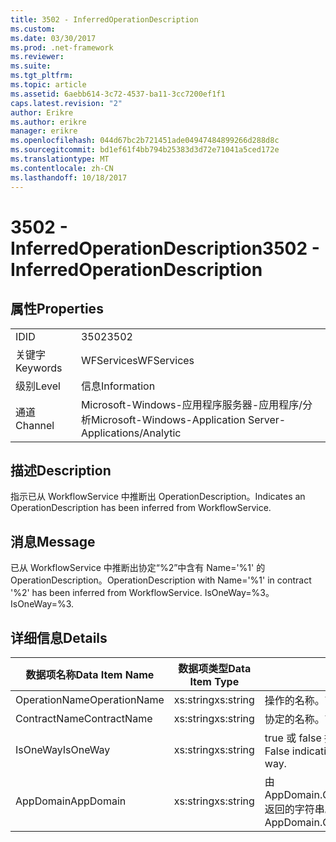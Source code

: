 ```yaml
---
title: 3502 - InferredOperationDescription
ms.custom: 
ms.date: 03/30/2017
ms.prod: .net-framework
ms.reviewer: 
ms.suite: 
ms.tgt_pltfrm: 
ms.topic: article
ms.assetid: 6aebb614-3c72-4537-ba11-3cc7200ef1f1
caps.latest.revision: "2"
author: Erikre
ms.author: erikre
manager: erikre
ms.openlocfilehash: 044d67bc2b721451ade04947484899266d288d8c
ms.sourcegitcommit: bd1ef61f4bb794b25383d3d72e71041a5ced172e
ms.translationtype: MT
ms.contentlocale: zh-CN
ms.lasthandoff: 10/18/2017
---
```

# <a name="3502---inferredoperationdescription"></a><span data-ttu-id="21da8-102">3502 - InferredOperationDescription</span><span class="sxs-lookup"><span data-stu-id="21da8-102">3502 - InferredOperationDescription</span></span>
## <a name="properties"></a><span data-ttu-id="21da8-103">属性</span><span class="sxs-lookup"><span data-stu-id="21da8-103">Properties</span></span>  
  
|||  
|-|-|  
|<span data-ttu-id="21da8-104">ID</span><span class="sxs-lookup"><span data-stu-id="21da8-104">ID</span></span>|<span data-ttu-id="21da8-105">3502</span><span class="sxs-lookup"><span data-stu-id="21da8-105">3502</span></span>|  
|<span data-ttu-id="21da8-106">关键字</span><span class="sxs-lookup"><span data-stu-id="21da8-106">Keywords</span></span>|<span data-ttu-id="21da8-107">WFServices</span><span class="sxs-lookup"><span data-stu-id="21da8-107">WFServices</span></span>|  
|<span data-ttu-id="21da8-108">级别</span><span class="sxs-lookup"><span data-stu-id="21da8-108">Level</span></span>|<span data-ttu-id="21da8-109">信息</span><span class="sxs-lookup"><span data-stu-id="21da8-109">Information</span></span>|  
|<span data-ttu-id="21da8-110">通道</span><span class="sxs-lookup"><span data-stu-id="21da8-110">Channel</span></span>|<span data-ttu-id="21da8-111">Microsoft-Windows-应用程序服务器-应用程序/分析</span><span class="sxs-lookup"><span data-stu-id="21da8-111">Microsoft-Windows-Application Server-Applications/Analytic</span></span>|  
  
## <a name="description"></a><span data-ttu-id="21da8-112">描述</span><span class="sxs-lookup"><span data-stu-id="21da8-112">Description</span></span>  
 <span data-ttu-id="21da8-113">指示已从 WorkflowService 中推断出 OperationDescription。</span><span class="sxs-lookup"><span data-stu-id="21da8-113">Indicates an OperationDescription has been inferred from WorkflowService.</span></span>  
  
## <a name="message"></a><span data-ttu-id="21da8-114">消息</span><span class="sxs-lookup"><span data-stu-id="21da8-114">Message</span></span>  
 <span data-ttu-id="21da8-115">已从 WorkflowService 中推断出协定“%2”中含有 Name='%1' 的 OperationDescription。</span><span class="sxs-lookup"><span data-stu-id="21da8-115">OperationDescription with Name='%1' in contract '%2' has been inferred from WorkflowService.</span></span> <span data-ttu-id="21da8-116">IsOneWay=%3。</span><span class="sxs-lookup"><span data-stu-id="21da8-116">IsOneWay=%3.</span></span>  
  
## <a name="details"></a><span data-ttu-id="21da8-117">详细信息</span><span class="sxs-lookup"><span data-stu-id="21da8-117">Details</span></span>  
  
|<span data-ttu-id="21da8-118">数据项名称</span><span class="sxs-lookup"><span data-stu-id="21da8-118">Data Item Name</span></span>|<span data-ttu-id="21da8-119">数据项类型</span><span class="sxs-lookup"><span data-stu-id="21da8-119">Data Item Type</span></span>|<span data-ttu-id="21da8-120">描述</span><span class="sxs-lookup"><span data-stu-id="21da8-120">Description</span></span>|  
|--------------------|--------------------|-----------------|  
|<span data-ttu-id="21da8-121">OperationName</span><span class="sxs-lookup"><span data-stu-id="21da8-121">OperationName</span></span>|<span data-ttu-id="21da8-122">xs:string</span><span class="sxs-lookup"><span data-stu-id="21da8-122">xs:string</span></span>|<span data-ttu-id="21da8-123">操作的名称。</span><span class="sxs-lookup"><span data-stu-id="21da8-123">The name of the operation.</span></span>|  
|<span data-ttu-id="21da8-124">ContractName</span><span class="sxs-lookup"><span data-stu-id="21da8-124">ContractName</span></span>|<span data-ttu-id="21da8-125">xs:string</span><span class="sxs-lookup"><span data-stu-id="21da8-125">xs:string</span></span>|<span data-ttu-id="21da8-126">协定的名称。</span><span class="sxs-lookup"><span data-stu-id="21da8-126">The name of the contract.</span></span>|  
|<span data-ttu-id="21da8-127">IsOneWay</span><span class="sxs-lookup"><span data-stu-id="21da8-127">IsOneWay</span></span>|<span data-ttu-id="21da8-128">xs:string</span><span class="sxs-lookup"><span data-stu-id="21da8-128">xs:string</span></span>|<span data-ttu-id="21da8-129">true 或 false 指示协定是否为单向。</span><span class="sxs-lookup"><span data-stu-id="21da8-129">True or False indicating if the contract is one-way.</span></span>|  
|<span data-ttu-id="21da8-130">AppDomain</span><span class="sxs-lookup"><span data-stu-id="21da8-130">AppDomain</span></span>|<span data-ttu-id="21da8-131">xs:string</span><span class="sxs-lookup"><span data-stu-id="21da8-131">xs:string</span></span>|<span data-ttu-id="21da8-132">由 AppDomain.CurrentDomain.FriendlyName 返回的字符串。</span><span class="sxs-lookup"><span data-stu-id="21da8-132">The string returned by AppDomain.CurrentDomain.FriendlyName.</span></span>|
